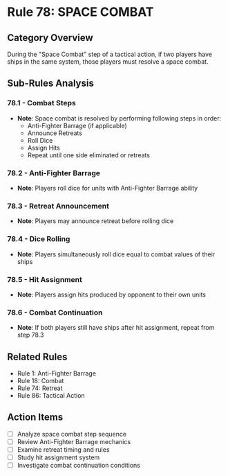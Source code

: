 # Rule 78: SPACE COMBAT

## Category Overview
During the "Space Combat" step of a tactical action, if two players have ships in the same system, those players must resolve a space combat.

## Sub-Rules Analysis

### 78.1 - Combat Steps
- **Note**: Space combat is resolved by performing following steps in order:
  - Anti-Fighter Barrage (if applicable)
  - Announce Retreats
  - Roll Dice
  - Assign Hits
  - Repeat until one side eliminated or retreats

### 78.2 - Anti-Fighter Barrage
- **Note**: Players roll dice for units with Anti-Fighter Barrage ability

### 78.3 - Retreat Announcement
- **Note**: Players may announce retreat before rolling dice

### 78.4 - Dice Rolling
- **Note**: Players simultaneously roll dice equal to combat values of their ships

### 78.5 - Hit Assignment
- **Note**: Players assign hits produced by opponent to their own units

### 78.6 - Combat Continuation
- **Note**: If both players still have ships after hit assignment, repeat from step 78.3

## Related Rules
- Rule 1: Anti-Fighter Barrage
- Rule 18: Combat
- Rule 74: Retreat
- Rule 86: Tactical Action

## Action Items
- [ ] Analyze space combat step sequence
- [ ] Review Anti-Fighter Barrage mechanics
- [ ] Examine retreat timing and rules
- [ ] Study hit assignment system
- [ ] Investigate combat continuation conditions